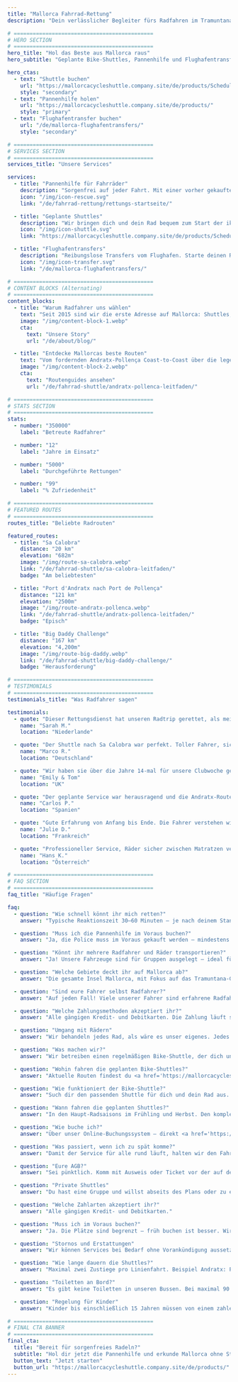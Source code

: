 ```yaml
---
title: "Mallorca Fahrrad-Rettung"
description: "Dein verlässlicher Begleiter fürs Radfahren im Tramuntana-Gebirge Mallorcas. Pannenhilfe, Shuttle-Services und Flughafentransfers für Radfahrer."

# ============================================
# HERO SECTION
# ============================================
hero_title: "Hol das Beste aus Mallorca raus"
hero_subtitle: "Geplante Bike-Shuttles, Pannenhilfe und Flughafentransfers – von Radfahrern für Radfahrer"

hero_ctas:
  - text: "Shuttle buchen"
    url: "https://mallorcacycleshuttle.company.site/de/products/Scheduled-Bike-Buses-c15728235"
    style: "secondary"
  - text: "Pannenhilfe holen"
    url: "https://mallorcacycleshuttle.company.site/de/products/"
    style: "primary"
  - text: "Flughafentransfer buchen"
    url: "/de/mallorca-flughafentransfers/"
    style: "secondary"

# ============================================
# SERVICES SECTION
# ============================================
services_title: "Unsere Services"

services:
  - title: "Pannenhilfe für Fahrräder"
    description: "Sorgenfrei auf jeder Fahrt. Mit einer vorher gekauften Police wirst du überall auf Mallorca abgeholt – wenn Bike oder Körper schlappmachen."
    icon: "/img/icon-rescue.svg"
    link: "/de/fahrrad-rettung/rettungs-startseite/"

  - title: "Geplante Shuttles"
    description: "Wir bringen dich und dein Rad bequem zum Start der ikonischen One-Way-Routen."
    icon: "/img/icon-shuttle.svg"
    link: "https://mallorcacycleshuttle.company.site/de/products/Scheduled-Bike-Buses-c15728235"

  - title: "Flughafentransfers"
    description: "Reibungslose Transfers vom Flughafen. Starte deinen Radurlaub stressfrei ab dem Moment der Landung."
    icon: "/img/icon-transfer.svg"
    link: "/de/mallorca-flughafentransfers/"

# ============================================
# CONTENT BLOCKS (Alternating)
# ============================================
content_blocks:
  - title: "Warum Radfahrer uns wählen"
    text: "Seit 2015 sind wir die erste Adresse auf Mallorca: Shuttles, islandweite Rettungen und ein Umgang mit Rädern, als wären es unsere eigenen. Freu dich auf ein freundliches, zuverlässiges Team, bequeme Busse und lokales Know-how, auf das du dich verlassen kannst."
    image: "/img/content-block-1.webp"
    cta:
      text: "Unsere Story"
      url: "/de/about/blog/"

  - title: "Entdecke Mallorcas beste Routen"
    text: "Vom fordernden Andratx-Pollença Coast-to-Coast über die legendären Anstiege von den Häfen Sa Calobra und Valldemossa bis zu ruhigen Wegen im Inselinneren – Mallorca ist ein Rad-Paradies auf Weltklasse-Niveau. Unsere ausführlichen Routenguides helfen dir bei perfekten One-Way-Touren – mit detaillierten Karten, Höhenprofilen und Insider-Tipps."
    image: "/img/content-block-2.webp"
    cta:
      text: "Routenguides ansehen"
      url: "/de/fahrrad-shuttle/andratx-pollenca-leitfaden/"

# ============================================
# STATS SECTION
# ============================================
stats:
  - number: "350000"
    label: "Betreute Radfahrer"

  - number: "12"
    label: "Jahre im Einsatz"

  - number: "5000"
    label: "Durchgeführte Rettungen"

  - number: "99"
    label: "% Zufriedenheit"

# ============================================
# FEATURED ROUTES
# ============================================
routes_title: "Beliebte Radrouten"

featured_routes:
  - title: "Sa Calobra"
    distance: "20 km"
    elevation: "682m"
    image: "/img/route-sa-calobra.webp"
    link: "/de/fahrrad-shuttle/sa-calobra-leitfaden/"
    badge: "Am beliebtesten"

  - title: "Port d'Andratx nach Port de Pollença"
    distance: "121 km"
    elevation: "2500m"
    image: "/img/route-andratx-pollenca.webp"
    link: "/de/fahrrad-shuttle/andratx-pollenca-leitfaden/"
    badge: "Episch"

  - title: "Big Daddy Challenge"
    distance: "167 km"
    elevation: "4,200m"
    image: "/img/route-big-daddy.webp"
    link: "/de/fahrrad-shuttle/big-daddy-challenge/"
    badge: "Herausforderung"

# ============================================
# TESTIMONIALS
# ============================================
testimonials_title: "Was Radfahrer sagen"

testimonials:
  - quote: "Dieser Rettungsdienst hat unseren Radtrip gerettet, als mein Freund einen Defekt hatte. Professionell, schnell und freundlich. Sehr zu empfehlen!"
    name: "Sarah M."
    location: "Niederlande"

  - quote: "Der Shuttle nach Sa Calobra war perfekt. Toller Fahrer, sichere Radbeförderung und wir konnten mit frischen Beinen genau dort starten, wo wir wollten. Jeden Cent wert."
    name: "Marco R."
    location: "Deutschland"

  - quote: "Wir haben sie über die Jahre 14-mal für unsere Clubwoche genutzt. Flughafentransfer und geplanter Shuttle nach Andratx. Allein die Sicherheit ist es wert. Die wissen, was sie tun."
    name: "Emily & Tom"
    location: "UK"

  - quote: "Der geplante Service war herausragend und die Andratx-Route hat unseren Radurlaub gemacht. Kann's nächstes Jahr kaum erwarten!"
    name: "Carlos P."
    location: "Spanien"

  - quote: "Gute Erfahrung von Anfang bis Ende. Die Fahrer verstehen wirklich, was Radfahrer brauchen. Mittlerweile vier Touren mit ihnen gemacht."
    name: "Julie D."
    location: "Frankreich"

  - quote: "Professioneller Service, Räder sicher zwischen Matratzen verstaut, und die Routen sind spektakulär. Sehr empfehlenswert für ambitionierte Radfahrer."
    name: "Hans K."
    location: "Österreich"

# ============================================
# FAQ SECTION
# ============================================
faq_title: "Häufige Fragen"

faq:
  - question: "Wie schnell könnt ihr mich retten?"
    answer: "Typische Reaktionszeit 30–60 Minuten – je nach deinem Standort auf Mallorca. Wir haben mehrere Fahrzeuge über die Insel verteilt."

  - question: "Muss ich die Pannenhilfe im Voraus buchen?"
    answer: "Ja, die Police muss im Voraus gekauft werden – mindestens am Vortag (gültig für deinen gesamten Aufenthalt)."

  - question: "Könnt ihr mehrere Radfahrer und Räder transportieren?"
    answer: "Ja! Unsere Fahrzeuge sind für Gruppen ausgelegt – ideal für Fahrgemeinschaften oder Vereine."

  - question: "Welche Gebiete deckt ihr auf Mallorca ab?"
    answer: "Die gesamte Insel Mallorca, mit Fokus auf das Tramuntana-Gebirge, wo die besten One-Way-Routen liegen – von Andratx bis Pollença und alles dazwischen."

  - question: "Sind eure Fahrer selbst Radfahrer?"
    answer: "Auf jeden Fall! Viele unserer Fahrer sind erfahrene Radfahrer – sie kennen die Routen, die Herausforderungen und genau das, was du brauchst."

  - question: "Welche Zahlungsmethoden akzeptiert ihr?"
    answer: "Alle gängigen Kredit- und Debitkarten. Die Zahlung läuft sicher über Stripe."

  - question: "Umgang mit Rädern"
    answer: "Wir behandeln jedes Rad, als wäre es unser eigenes. Jedes Bike wird sicher in Spezialanhängern verstaut – gepolstert zwischen Matratzen –, damit es in genau dem Zustand ankommt, in dem es vor der Abfahrt verpackt wurde."

  - question: "Was machen wir?"
    answer: "Wir betreiben einen regelmäßigen Bike-Shuttle, der dich und dein Rad zum Start von Mallorcas ikonischen One-Way-Bucket-List-Routen bringt (<a href='https://mallorcacycleshuttle.company.site/de/products/' target='_blank' rel='noopener noreferrer'>Fahrplan hier</a>). Wir bieten Pannen- und Fahrerrettung bei Ausfällen (<a href='https://mallorcacycleshuttle.company.site/de/products/' target='_blank' rel='noopener noreferrer'>Link hier</a>). Außerdem private Flughafentransfers mit Sofortangebot (<a href='/de/mallorca-flughafentransfers/'>hier</a>)."

  - question: "Wohin fahren die geplanten Bike-Shuttles?"
    answer: "Aktuelle Routen findest du <a href='https://mallorcacycleshuttle.company.site/de/products/' target='_blank' rel='noopener noreferrer'>hier</a>."

  - question: "Wie funktioniert der Bike-Shuttle?"
    answer: "Such dir den passenden Shuttle für dich und dein Rad aus. Bitte im Voraus buchen – die Plätze sind begrenzt. Sei mindestens 15 Minuten vor Abfahrt mit Ausweis oder Ticket da (Handy-Ticket reicht), damit dein Rad verladen werden kann. <a href='https://mallorcacycleshuttle.company.site/de/products/' target='_blank' rel='noopener noreferrer'>Hier buchen</a>. Genieß die Fahrt zum Ziel – und liebe die Rücktour auf dem Rad. Einfach, effizient, unverzichtbar."

  - question: "Wann fahren die geplanten Shuttles?"
    answer: "In den Haupt-Radsaisons im Frühling und Herbst. Den kompletten Fahrplan findest du <a href='https://mallorcacycleshuttle.company.site/de/products/' target='_blank' rel='noopener noreferrer'>hier</a>."

  - question: "Wie buche ich?"
    answer: "Über unser Online-Buchungssystem – direkt <a href='https://mallorcacycleshuttle.company.site/de/products/' target='_blank' rel='noopener noreferrer'>hier</a>."

  - question: "Was passiert, wenn ich zu spät komme?"
    answer: "Damit der Service für alle rund läuft, halten wir den Fahrplan strikt ein. Wir können nicht auf Nachzügler warten. Bitte sei vor der auf deinem Ticket angegebenen Verladezeit am Abfahrtsort. Da deine Abwesenheit andere am Buchen hindern könnte, gibt es für verpasste Shuttles keine Erstattung."

  - question: "Eure AGB?"
    answer: "Sei pünktlich. Komm mit Ausweis oder Ticket vor der auf deinem Ticket angegebenen Verladezeit. Die vollständigen AGB gibt's hier."

  - question: "Private Shuttles"
    answer: "Du hast eine Gruppe und willst abseits des Plans oder zu einer anderen Zeit fahren? Schreib an admin@mallorcacycleshuttle.com mit Datum, Abholort, Ziel und Gruppengröße – wir versuchen, dich unterzubringen."

  - question: "Welche Zahlarten akzeptiert ihr?"
    answer: "Alle gängigen Kredit- und Debitkarten."

  - question: "Muss ich im Voraus buchen?"
    answer: "Ja. Die Plätze sind begrenzt – früh buchen ist besser. Wir empfehlen, früh im Aufenthalt zu fahren: frische Beine und ein Puffertag, falls das Wetter am Wunschtag nicht passt. <a href='https://mallorcacycleshuttle.company.site/de/products/' target='_blank' rel='noopener noreferrer'>Hier buchen</a>."

  - question: "Stornos und Erstattungen"
    answer: "Wir können Services bei Bedarf ohne Vorankündigung aussetzen oder absagen. Bei Shuttle-Absage gibt es volle Erstattung oder Umbuchung auf eine Alternative. Umbuchungen auf Wunsch sind ggf. möglich – Einzelfallentscheidung. Details zu Storno & Erstattung: volle AGB hier."

  - question: "Wie lange dauern die Shuttles?"
    answer: "Maximal zwei Zustiege pro Linienfahrt. Beispiel Andratx: Port de Pollença, Radverladung ab 07:15; weiter nach Alcúdia, Verladung ab 07:35; Ankunft in Andratx ca. 09:15 – je nach Verkehr."

  - question: "Toiletten an Bord?"
    answer: "Es gibt keine Toiletten in unseren Bussen. Bei maximal 90 Minuten Fahrt ist das normalerweise kein Problem – achte einfach darauf, wie viel du vor und während der Fahrt trinkst."

  - question: "Regelung für Kinder"
    answer: "Kinder bis einschließlich 15 Jahren müssen von einem zahlenden Erwachsenen begleitet werden. Alle Sitze haben den gleichen Preis."

# ============================================
# FINAL CTA BANNER
# ============================================
final_cta:
  title: "Bereit für sorgenfreies Radeln?"
  subtitle: "Hol dir jetzt die Pannenhilfe und erkunde Mallorca ohne Stress"
  button_text: "Jetzt starten"
  button_url: "https://mallorcacycleshuttle.company.site/de/products/"
---
```

